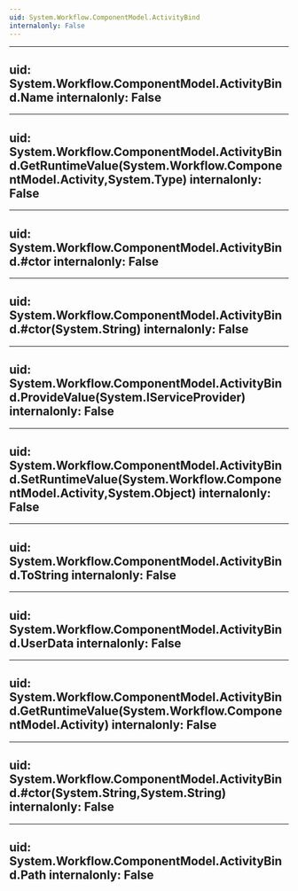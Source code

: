 ```yaml
---
uid: System.Workflow.ComponentModel.ActivityBind
internalonly: False
---
```


---
uid: System.Workflow.ComponentModel.ActivityBind.Name
internalonly: False
---

---
uid: System.Workflow.ComponentModel.ActivityBind.GetRuntimeValue(System.Workflow.ComponentModel.Activity,System.Type)
internalonly: False
---

---
uid: System.Workflow.ComponentModel.ActivityBind.#ctor
internalonly: False
---

---
uid: System.Workflow.ComponentModel.ActivityBind.#ctor(System.String)
internalonly: False
---

---
uid: System.Workflow.ComponentModel.ActivityBind.ProvideValue(System.IServiceProvider)
internalonly: False
---

---
uid: System.Workflow.ComponentModel.ActivityBind.SetRuntimeValue(System.Workflow.ComponentModel.Activity,System.Object)
internalonly: False
---

---
uid: System.Workflow.ComponentModel.ActivityBind.ToString
internalonly: False
---

---
uid: System.Workflow.ComponentModel.ActivityBind.UserData
internalonly: False
---

---
uid: System.Workflow.ComponentModel.ActivityBind.GetRuntimeValue(System.Workflow.ComponentModel.Activity)
internalonly: False
---

---
uid: System.Workflow.ComponentModel.ActivityBind.#ctor(System.String,System.String)
internalonly: False
---

---
uid: System.Workflow.ComponentModel.ActivityBind.Path
internalonly: False
---

